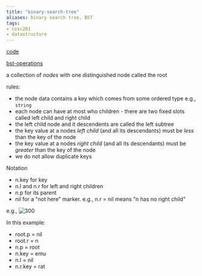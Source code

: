 ```yaml
---
title: "binary-search-tree"
aliases: binary search tree, BST
tags: 
- cosc201
- datastructure
---
```


[code](https://blackboard.otago.ac.nz/bbcswebdav/pid-2890167-dt-content-rid-18354839_1/courses/COSC201_S1DNIE_2022/BST.java)

[bst-operations](notes/bst-operations.md)

a collection of *nodes* with one distinguished node called the root

rules:
- the node data contains a key which comes from some ordered type e.g., `string`
- each node can have at most who children - there are two fixed slots called left child and right child
- the left child node and it descendents are called the left subtree
- the key value at a nodes *left child* (and all its descendants) must be *less* than the key of the node
- the key value at a nodes *right child* (and all its descendants) must be *greater* than the key of the node
- we do not allow duplicate keys

Notation
- n.key for key
- n.l and n.r for left and right children
- n.p for its parent
- nil for a "not here" marker. e.g.,  n.r = nil means "n has no right child"

e.g., 
![300](https://i.imgur.com/n0IzHW7.png#invert)

In this example:
- root.p = nil
- root.r = n
- n.p = root
- n.key = emu
- n.l = nil
- n.r.key = rat